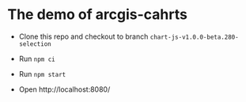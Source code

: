 # The demo of arcgis-cahrts

- Clone this repo and checkout to branch `chart-js-v1.0.0-beta.280-selection`

- Run `npm ci`

- Run `npm start`

- Open http://localhost:8080/
